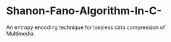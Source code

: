 # Shanon-Fano-Algorithm-In-C-
An entropy encoding technique for lossless data compression of Multimedia.
